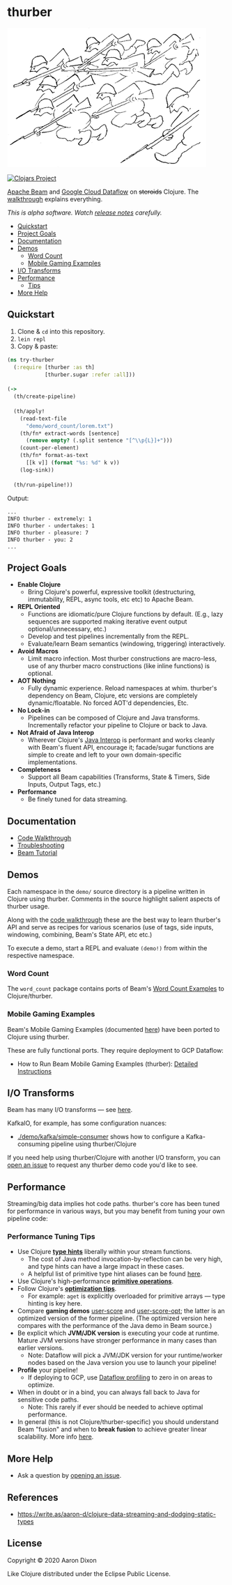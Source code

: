 # thurber

![thurber](img/thurber.png)

[![Clojars Project](https://img.shields.io/clojars/v/com.github.atdixon/thurber.svg)](https://clojars.org/com.github.atdixon/thurber)

[Apache Beam](https://beam.apache.org/) and 
[Google Cloud Dataflow](https://cloud.google.com/dataflow) on
~~steroids~~ Clojure. The [walkthrough](./demo/walkthrough.clj) explains everything.

_This is alpha software. Watch [release notes](https://github.com/atdixon/thurber/releases) 
carefully._

* [Quickstart](#quickstart)
* [Project Goals](#project-goals)
* [Documentation](#documentation)
* [Demos](#demos)
    * [Word Count](#word-count)
    * [Mobile Gaming Examples](#mobile-gaming-examples)
* [I/O Transforms](#io-transforms)
* [Performance](#performance)
    * [Tips](#performance-tuning-tips)
* [More Help](#more-help)

## Quickstart

1. Clone &amp; `cd` into this repository.
2. `lein repl`
3. Copy &amp; paste:

```clojure
(ns try-thurber
  (:require [thurber :as th]
            [thurber.sugar :refer :all]))

(->
  (th/create-pipeline)

  (th/apply!
    (read-text-file
      "demo/word_count/lorem.txt")
    (th/fn* extract-words [sentence]
      (remove empty? (.split sentence "[^\\p{L}]+")))
    (count-per-element)
    (th/fn* format-as-text
      [[k v]] (format "%s: %d" k v))
    (log-sink))

  (th/run-pipeline!))
```

Output:

```
...
INFO thurber - extremely: 1
INFO thurber - undertakes: 1
INFO thurber - pleasure: 7
INFO thurber - you: 2
...
```

## Project Goals

* **Enable Clojure**
    * Bring Clojure's powerful, expressive toolkit (destructuring,
      immutability, REPL, async tools, etc etc) to Apache Beam.
* **REPL Oriented**
    * Functions are idiomatic/pure Clojure functions by default. (E.g., lazy
      sequences are supported making iterative event output optional/unnecessary, etc.) 
    * Develop and test pipelines incrementally from the REPL. 
    * Evaluate/learn Beam semantics (windowing, triggering) interactively.
* **Avoid Macros**
    * Limit macro infection. Most thurber constructions are macro-less, use of any
      thurber macro constructions (like inline functions) is optional.
* **AOT Nothing**
    * Fully dynamic experience. Reload namespaces at whim. thurber's dependency on 
      Beam, Clojure, etc versions are completely dynamic/floatable. No forced AOT'd 
      dependencies, Etc.
* **No Lock-in**
    * Pipelines can be composed of Clojure and Java transforms. 
      Incrementally refactor your pipeline to Clojure or back to Java.
* **Not Afraid of Java Interop**
    * Wherever Clojure's [Java Interop](https://clojure.org/reference/java_interop) 
      is performant and works cleanly with Beam's fluent API, encourage it; facade/sugar 
      functions are simple to create and left to your own domain-specific implementations.
* **Completeness**
    * Support all Beam capabilities (Transforms, State &amp; Timers, Side Inputs,
      Output Tags, etc.)
* **Performance**
    * Be finely tuned for data streaming.

## Documentation

* [Code Walkthrough](./demo/walkthrough.clj)
* [Troubleshooting](./doc/troubleshooting.md)
* [Beam Tutorial](./doc/beam-tutorial.md)

## Demos

Each namespace in the `demo/` source directory is a pipeline written in Clojure
using thurber. Comments in the source highlight salient aspects of thurber usage.

Along with the [code walkthrough](./demo/walkthrough.clj) these are the best way to learn 
thurber's API and serve as recipes for various scenarios (use of tags, side inputs,
windowing, combining, Beam's State API, etc etc.)

To execute a demo, start a REPL and evaluate `(demo!)` from within the respective namespace.

### Word Count

The `word_count` package contains ports of Beam's
[Word Count Examples](https://beam.apache.org/get-started/wordcount-example/)
to Clojure/thurber.

### Mobile Gaming Examples

Beam's Mobile Gaming Examples (documented [here](https://beam.apache.org/get-started/mobile-gaming-example/))
have been ported to Clojure using thurber.

These are fully functional ports. They require deployment to GCP Dataflow: 

* How to Run Beam Mobile Gaming Examples (thurber): [Detailed Instructions](./doc/running-mobile-gaming-examples.md)

## I/O Transforms

Beam has many I/O transforms &mdash; see [here](https://beam.apache.org/documentation/io/built-in/).

KafkaIO, for example, has some configuration nuances:

* [./demo/kafka/simple-consumer](./demo/kafka/simple_consumer.clj)
shows how to configure a Kafka-consuming pipeline using thurber/Clojure

If you need help using thurber/Clojure with another I/O transform, you can
[open an issue](https://github.com/atdixon/thurber/issues?utf8=✓&q=is%3Aissue+label%3Ademo+)
to request any thurber demo code you'd like to see.

## Performance

Streaming/big data implies hot code paths. thurber's core has been tuned for performance in various ways,
but you may benefit from tuning your own pipeline code:

### Performance Tuning Tips

* Use Clojure [**type hints**](https://clojure.org/reference/java_interop#typehints) 
liberally within your stream functions.
    - The cost of Java method invocation-by-reflection can be very high, and type hints can have a large
      impact in these cases.
    - A helpful list of primitive type hint aliases can be found [here](https://clojure.org/reference/java_interop#TypeAliases).
* Use Clojure's high-performance [**primitive operations**](https://clojure.org/reference/java_interop#primitives).
* Follow Clojure's [**optimization tips**](https://clojure.org/reference/java_interop#optimization).
    - For example: `aget` is explicitly overloaded for primitive arrays &mdash; type hinting is key here. 
* Compare **gaming demos** [user-score](./demo/game/user_score.clj) and [user-score-opt](./demo/game/user_score_opt.clj);
    the latter is an optimized version of the former pipeline. (The optimized version here compares with the
    performance of the Java demo in Beam source.)
* Be explicit which **JVM/JDK version** is executing your code at runtime. Mature JVM versions have stronger
  performance in many cases than earlier versions.
    - Note: Dataflow will pick a JVM/JDK version for your runtime/worker nodes based on the Java version you
      use to launch your pipeline!
* **Profile** your pipeline!
    - If deploying to GCP, use [Dataflow profiling](https://medium.com/google-cloud/profiling-dataflow-pipelines-ddbbef07761d)
to zero in on areas to optimize.
* When in doubt or in a bind, you can always fall back to Java for sensitive code paths. 
    - Note: This rarely if ever should be needed to achieve optimal performance.
* In general (this is not Clojure/thurber-specific) you should understand Beam "fusion" and when to **break fusion** to achieve 
  greater linear scalability. More info [here](https://beam.apache.org/contribute/ptransform-style-guide/#performance).

## More Help

* Ask a question by [opening an issue](https://github.com/atdixon/thurber/issues?utf8=✓&q=is%3Aissue+label%3Aquestion+).

## References

* https://write.as/aaron-d/clojure-data-streaming-and-dodging-static-types

## License
Copyright © 2020 Aaron Dixon

Like Clojure distributed under the Eclipse Public License.
